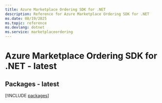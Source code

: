 ```yaml
---
title: Azure Marketplace Ordering SDK for .NET
description: Reference for Azure Marketplace Ordering SDK for .NET
ms.date: 08/19/2025
ms.topic: reference
ms.devlang: dotnet
ms.service: marketplaceordering
---
```

# Azure Marketplace Ordering SDK for .NET - latest
## Packages - latest
[!INCLUDE [packages](marketplace-ordering-index.md)]
